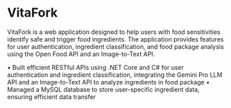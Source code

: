 # VitaFork

VitaFork is a web application designed to help users with food sensitivities identify safe and trigger food ingredients. The application provides features for user authentication, ingredient classification, and food package analysis using the Open Food API and an Image-to-Text API.

• Built efficient RESTful APIs using .NET Core and C# for user authentication and ingredient classification,
integrating the Gemini Pro LLM API and an Image-to-Text API to analyze ingredients in food package
• Managed a MySQL database to store user-specific ingredient data, ensuring efficient data transfer
